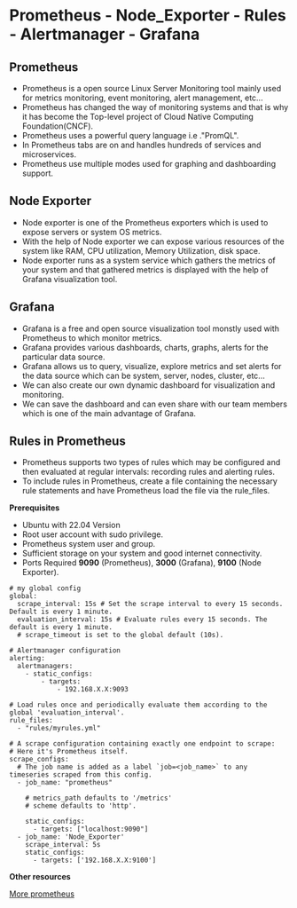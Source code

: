 # Prometheus - Node_Exporter - Rules - Alertmanager - Grafana

## Prometheus 

- Prometheus is a open source Linux Server Monitoring tool mainly used for metrics monitoring, event monitoring, alert management, etc...
- Prometheus has changed the way of monitoring systems and that is why it has become the Top-level project of Cloud Native Computing Foundation(CNCF).
- Prometheus uses a powerful query language i.e ."PromQL".
- In Prometheus tabs are on and handles hundreds of services and microservices.
- Prometheus use multiple modes used for graphing and dashboarding support.

## Node Exporter

- Node exporter is one of the Prometheus exporters which is used to expose servers or system OS metrics.
- With the help of Node exporter we can expose various resources of the system like RAM, CPU utilization, Memory Utilization, disk space.
- Node exporter runs as a system service which gathers the metrics of your system and that gathered metrics is displayed with the help of Grafana visualization tool.

## Grafana 

- Grafana is a free and open source visualization tool monstly used with Prometheus to which monitor metrics.
- Grafana provides various dashboards, charts, graphs, alerts for the particular data source.
- Grafana allows us to query, visualize, explore metrics and set alerts for the data source which can be system, server, nodes, cluster, etc...
- We can also create our own dynamic dashboard for visualization and monitoring.
- We can save the dashboard and can even share with our team members which is one of the main advantage of Grafana.

## Rules in Prometheus 

- Prometheus supports two types of rules which may be configured and then evaluated at regular intervals: recording rules and alerting rules.
- To include rules in Prometheus, create a file containing the necessary rule statements and have Prometheus load the file via the rule_files.

**Prerequisites**

- Ubuntu with 22.04 Version
- Root user account with sudo privilege.
- Prometheus system user and group.
- Sufficient storage on your system and good internet connectivity.
- Ports Required **9090** (Prometheus), **3000** (Grafana), **9100** (Node Exporter).

```shell                                                                                           
# my global config
global:
  scrape_interval: 15s # Set the scrape interval to every 15 seconds. Default is every 1 minute.
  evaluation_interval: 15s # Evaluate rules every 15 seconds. The default is every 1 minute.
  # scrape_timeout is set to the global default (10s).

# Alertmanager configuration
alerting:
  alertmanagers:
    - static_configs:
        - targets: 
            - 192.168.X.X:9093

# Load rules once and periodically evaluate them according to the global 'evaluation_interval'.
rule_files:
  - "rules/myrules.yml"

# A scrape configuration containing exactly one endpoint to scrape:
# Here it's Prometheus itself.
scrape_configs:
  # The job name is added as a label `job=<job_name>` to any timeseries scraped from this config.
  - job_name: "prometheus"

    # metrics_path defaults to '/metrics'
    # scheme defaults to 'http'.

    static_configs:
      - targets: ["localhost:9090"]
  - job_name: 'Node_Exporter'
    scrape_interval: 5s
    static_configs:
      - targets: ['192.168.X.X:9100']
```

**Other resources**

[More prometheus](https://prometheus.io/download/#alertmanager)
